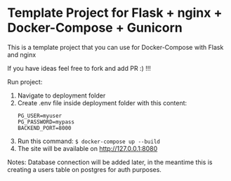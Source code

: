 # Template Project for Flask + nginx + Docker-Compose + Gunicorn
This is a template project that you can use for Docker-Compose with Flask and nginx 

If you have ideas feel free to fork and add PR :) !!!

Run project:
1. Navigate to deployment folder 
1. Create .env file inside deployment folder with this content:
    ```
    PG_USER=myuser
    PG_PASSWORD=mypass
    BACKEND_PORT=8000
    ```
1. Run this command:
    `$ docker-compose up --build`
1. The site will be available on http://127.0.0.1:8080

Notes: Database connection will be added later, in the meantime this is creating a users table on postgres for auth purposes.